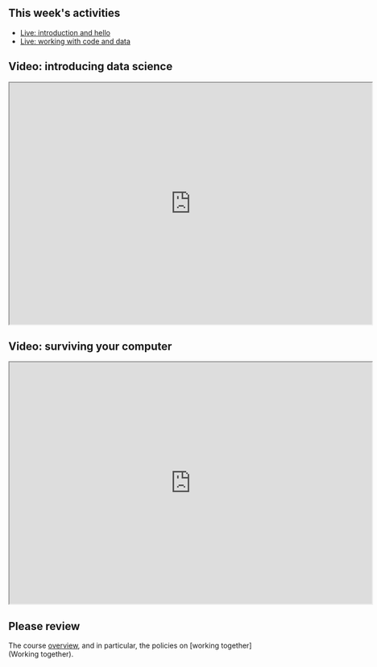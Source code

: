 ## This week's activities

* [Live: introduction and
  hello](https://canvas.bham.ac.uk/courses/46369/external_tools/13630)
* [Live: working with code and
  data](https://canvas.bham.ac.uk/courses/46369/external_tools/13630)

## Video: introducing data science

<iframe style="width: 720px; height: 480px;" src="https://bham.cloud.panopto.eu/Panopto/Pages/Embed.aspx?id=6524048a-73bb-4192-a3f8-ac3e0108ea4b&amp;v=1" width="720" height="480" allowfullscreen="allowfullscreen" webkitallowfullscreen="webkitallowfullscreen" mozallowfullscreen="mozallowfullscreen" allow="geolocation *; microphone *; camera *; midi *; encrypted-media *; autoplay *"></iframe>

## Video: surviving your computer

<p><iframe style="width: 720px; height: 480px;" src="https://bham.cloud.panopto.eu/Panopto/Pages/Embed.aspx?id=9895ca3c-4447-431b-b9fc-ac3f00fda22d&amp;v=1" width="720" height="480" allowfullscreen="allowfullscreen" webkitallowfullscreen="webkitallowfullscreen" mozallowfullscreen="mozallowfullscreen" allow="geolocation *; microphone *; camera *; midi *; encrypted-media *; autoplay *"></iframe></p>

## Please review

The course [overview](module-overview), and in particular, the policies on [working together](Working together).

